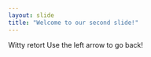 ```yaml
---
layout: slide
title: "Welcome to our second slide!"
---
```

Witty retort
Use the left arrow to go back!
